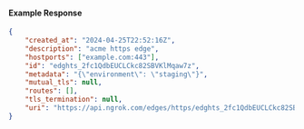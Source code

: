 <!-- Code generated for API Clients. DO NOT EDIT. -->

#### Example Response

```json
{
	"created_at": "2024-04-25T22:52:16Z",
	"description": "acme https edge",
	"hostports": ["example.com:443"],
	"id": "edghts_2fc1QdbEUCLCkc82SBVKlMqaw7z",
	"metadata": "{\"environment\": \"staging\"}",
	"mutual_tls": null,
	"routes": [],
	"tls_termination": null,
	"uri": "https://api.ngrok.com/edges/https/edghts_2fc1QdbEUCLCkc82SBVKlMqaw7z"
}
```

